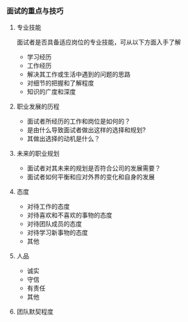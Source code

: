 ### 面试的重点与技巧

1. 专业技能
    
    面试者是否具备适应岗位的专业技能，可从以下方面入手了解

    - 学习经历
    - 工作经历
    - 解决其工作或生活中遇到的问题的思路
    - 对细节的把握和了解程度
    - 知识的广度和深度


2. 职业发展的历程

    - 面试者所经历的工作和岗位是如何的？
    - 是由什么导致面试者做出这样的选择和规划?
    - 其做出选择的动机是什么？



3. 未来的职业规划
    
    - 面试者对其未来的规划是否符合公司的发展需要？
    - 面试者如何平衡和应对外界的变化和自身的发展

4. 态度
    
    - 对待工作的态度
    - 对待喜欢和不喜欢的事物的态度
    - 对待团队成员的态度
    - 对待学习新事物的态度
    - 其他


5. 人品

    - 诚实
    - 守信
    - 有责任
    - 其他


6. 团队默契程度




 
